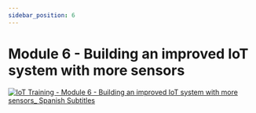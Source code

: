 ```yaml
---
sidebar_position: 6
---
```


# Module 6 - Building an improved IoT system with more sensors

[![IoT Training - Module 6 - Building an improved IoT system with more sensors_ Spanish Subtitles](https://res.cloudinary.com/marcomontalbano/image/upload/v1656674919/video_to_markdown/images/youtube--bl6Ikpit710-c05b58ac6eb4c4700831b2b3070cd403.jpg)](https://youtu.be/bl6Ikpit710 "IoT Training - Module 6 - Building an improved IoT system with more sensors_ Spanish Subtitles")
